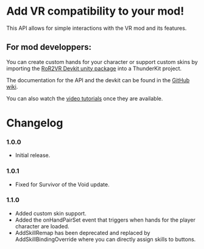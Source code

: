 # Add VR compatibility to your mod!
This API allows for simple interactions with the VR mod and its features.

## For mod developpers:
You can create custom hands for your character or support custom skins by importing the [RoR2VR Devkit unity package](https://github.com/DrBibop/RoR2VRMod/releases) into a ThunderKit project.

The documentation for the API and the devkit can be found in the [GitHub wiki](https://github.com/DrBibop/RoR2VRMod/wiki).

You can also watch the [video tutorials](https://www.youtube.com/playlist?list=PLAvCVBah7RrLYmnEVApu4PqIdi3tXI4YT) once they are available.

# Changelog

### 1.0.0
- Initial release.

### 1.0.1
- Fixed for Survivor of the Void update.

### 1.1.0
- Added custom skin support.
- Added the onHandPairSet event that triggers when hands for the player character are loaded.
- AddSkillRemap has been deprecated and replaced by AddSkillBindingOverride where you can directly assign skills to buttons.